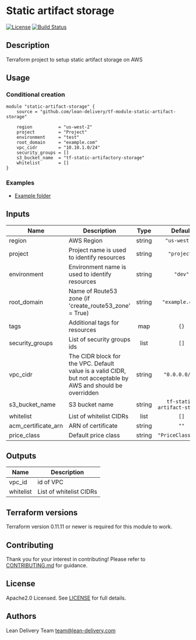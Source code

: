 # Static artifact storage

[![License](https://img.shields.io/badge/license-Apache-green.svg?style=flat)](https://raw.githubusercontent.com/lean-delivery/tf-module-static-artifact-storage/master/LICENSE)
[![Build Status](https://travis-ci.org/lean-delivery/tf-module-static-artifact-storage.svg?branch=master)](https://travis-ci.org/lean-delivery/tf-module-static-artifact-storage)

## Description

Terraform project to setup static artifact storage on AWS

## Usage

### Conditional creation

```
module "static-artifact-storage" {
    source = "github.com/lean-delivery/tf-module-static-artifact-storage"
    
    region          = "us-west-2"
    project         = "Project"
    environment     = "test"
    root_domain     = "example.com"
    vpc_cidr        = "10.10.1.0/24"
    security_groups = []
    s3_bucket_name  = "tf-static-artifactory-storage"
    whitelist       = []
}
```

### Examples

* [Example folder](https://github.com/lean-delivery/tf-module-static-artifact-storage/tree/master/examples)

## Inputs

| Name | Description | Type | Default | Required |
|------|-------------|:----:|:-----:|:-----:|
| region | AWS Region | string | `"us-west-2"` | yes |
| project | Project name is used to identify resources | string | `"project"` | no |
| environment | Environment name is used to identify resources | string | `"dev"` | no |
| root\_domain | Name of Route53 zone (if 'create_route53_zone' = True) | string | `"example.com"` | no |
| tags | Additional tags for resources | map | `{}` | no |
| security_groups | List of security groups ids | list | `[]` | no |
| vpc\_cidr | The CIDR block for the VPC. Default value is a valid CIDR, but not acceptable by AWS and should be overridden | string | `"0.0.0.0/16"` | no |
| s3_bucket_name | S3 bucket name | string | `tf-static-artifact-storage` | no |
| whitelist | List of whitelist CIDRs | list | `[]` | no |
| acm_certificate_arn | ARN of certificate | string | `""` | no |
| price_class | Default price class | string | `"PriceClass_200"` | no|

## Outputs

| Name | Description |
|------|-------------|
| vpc_id | id of VPC |
| whitelist | List of whitelist CIDRs |

## Terraform versions

Terraform version 0.11.11 or newer is required for this module to work.

## Contributing

Thank you for your interest in contributing! Please refer to [CONTRIBUTING.md](https://github.com/lean-delivery/tf-module-static-artifact-storage/blob/master/CONTRIBUTING.md) for guidance.

## License

Apache2.0 Licensed. See [LICENSE](https://github.com/lean-delivery/tf-module-static-artifact-storage/tree/master/LICENSE) for full details.

## Authors

Lean Delivery Team <team@lean-delivery.com>
